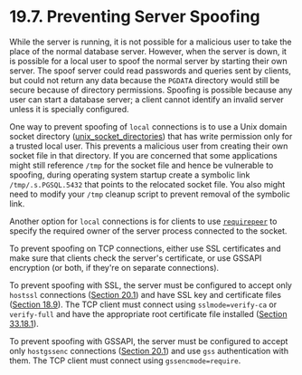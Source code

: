 # 19.7. Preventing Server Spoofing

While the server is running, it is not possible for a malicious user to take the place of the normal database server. However, when the server is down, it is possible for a local user to spoof the normal server by starting their own server. The spoof server could read passwords and queries sent by clients, but could not return any data because the `PGDATA` directory would still be secure because of directory permissions. Spoofing is possible because any user can start a database server; a client cannot identify an invalid server unless it is specially configured.

One way to prevent spoofing of `local` connections is to use a Unix domain socket directory ([unix\_socket\_directories](https://www.postgresql.org/docs/12/runtime-config-connection.html#GUC-UNIX-SOCKET-DIRECTORIES)) that has write permission only for a trusted local user. This prevents a malicious user from creating their own socket file in that directory. If you are concerned that some applications might still reference `/tmp` for the socket file and hence be vulnerable to spoofing, during operating system startup create a symbolic link `/tmp/.s.PGSQL.5432` that points to the relocated socket file. You also might need to modify your `/tmp` cleanup script to prevent removal of the symbolic link.

Another option for `local` connections is for clients to use [`requirepeer`](https://www.postgresql.org/docs/12/libpq-connect.html#LIBPQ-CONNECT-REQUIREPEER) to specify the required owner of the server process connected to the socket.

To prevent spoofing on TCP connections, either use SSL certificates and make sure that clients check the server's certificate, or use GSSAPI encryption (or both, if they're on separate connections).

To prevent spoofing with SSL, the server must be configured to accept only `hostssl` connections ([Section 20.1](https://www.postgresql.org/docs/12/auth-pg-hba-conf.html)) and have SSL key and certificate files ([Section 18.9](https://www.postgresql.org/docs/12/ssl-tcp.html)). The TCP client must connect using `sslmode=verify-ca` or `verify-full` and have the appropriate root certificate file installed ([Section 33.18.1](https://www.postgresql.org/docs/12/libpq-ssl.html#LIBQ-SSL-CERTIFICATES)).

To prevent spoofing with GSSAPI, the server must be configured to accept only `hostgssenc` connections ([Section 20.1](https://www.postgresql.org/docs/12/auth-pg-hba-conf.html)) and use `gss` authentication with them. The TCP client must connect using `gssencmode=require`.
